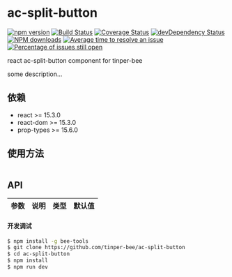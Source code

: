 # ac-split-button

[![npm version](https://img.shields.io/npm/v/ac-split-button.svg)](https://www.npmjs.com/package/ac-split-button)
[![Build Status](https://img.shields.io/travis/tinper-bee/ac-split-button/master.svg)](https://travis-ci.org/tinper-bee/ac-split-button)
[![Coverage Status](https://coveralls.io/repos/github/tinper-bee/ac-split-button/badge.svg?branch=master)](https://coveralls.io/github/tinper-bee/ac-split-button?branch=master)
[![devDependency Status](https://img.shields.io/david/dev/tinper-bee/ac-split-button.svg)](https://david-dm.org/tinper-bee/ac-split-button#info=devDependencies)
[![NPM downloads](http://img.shields.io/npm/dm/ac-split-button.svg?style=flat)](https://npmjs.org/package/ac-split-button)
[![Average time to resolve an issue](http://isitmaintained.com/badge/resolution/tinper-bee/ac-split-button.svg)](http://isitmaintained.com/project/tinper-bee/ac-split-button "Average time to resolve an issue")
[![Percentage of issues still open](http://isitmaintained.com/badge/open/tinper-bee/ac-split-button.svg)](http://isitmaintained.com/project/tinper-bee/ac-split-button "Percentage of issues still open")


react ac-split-button component for tinper-bee

some description...

## 依赖

- react >= 15.3.0
- react-dom >= 15.3.0
- prop-types >= 15.6.0

## 使用方法

```js

```



## API

|参数|说明|类型|默认值|
|:--|:---:|:--:|---:|

#### 开发调试

```sh
$ npm install -g bee-tools
$ git clone https://github.com/tinper-bee/ac-split-button
$ cd ac-split-button
$ npm install
$ npm run dev
```
